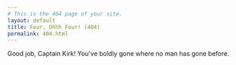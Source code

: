 ```yaml
---
# This is the 404 page of your site.
layout: default
title: Four, Ohhh Four! (404)
permalink: 404.html
---
```


Good job, Captain Kirk! You've boldly gone where no man has gone before.
